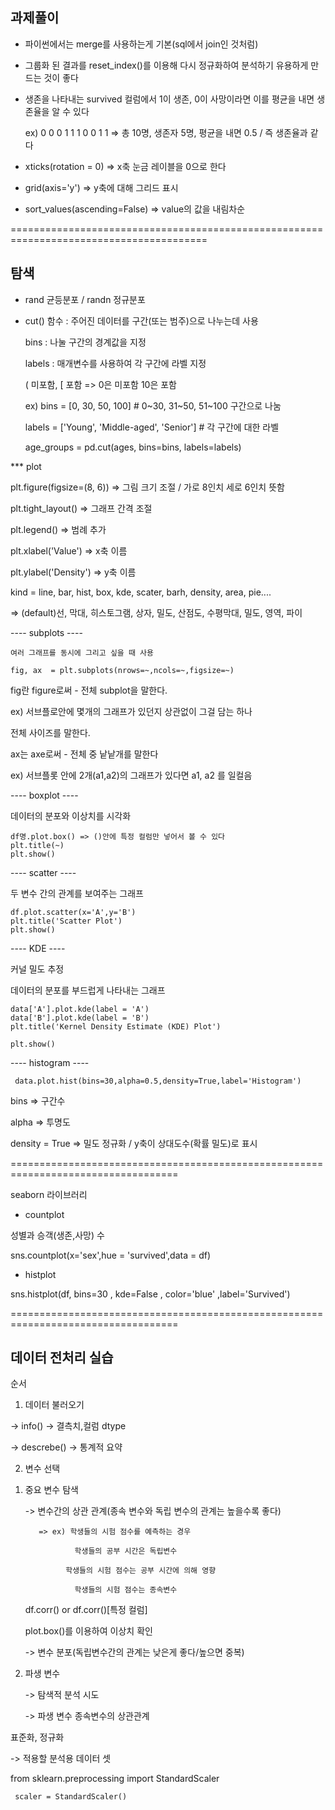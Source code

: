 ## 과제풀이

- 파이썬에서는 merge를 사용하는게 기본(sql에서 join인 것처럼)

- 그룹화 된 결과를 reset_index()를 이용해 다시 정규화하여 분석하기 유용하게 만드는 것이 좋다

- 생존을 나타내는 survived 컬럼에서 1이 생존, 0이 사망이라면 이를 평균을 내면 생존율을 알 수 있다

  ex) 0 0 0 1 1 1 0 0 1 1 => 총 10명, 생존자 5명, 평균을 내면 0.5 / 즉 생존율과 같다

- xticks(rotation = 0) => x축 눈금 레이블을 0으로 한다

- grid(axis='y') => y축에 대해 그리드 표시

- sort_values(ascending=False) => value의 값을 내림차순


========================================================================================

## 탐색

  - rand 균등분포 / randn 정규분포
    

  - cut() 함수 : 주어진 데이터를 구간(또는 범주)으로 나누는데 사용

    bins : 나눌 구간의 경계값을 지정

    labels : 매개변수를 사용하여 각 구간에 라벨 지정

    ( 미포함, [ 포함 => 0은 미포함 10은 포함
    
    ex) bins = [0, 30, 50, 100]  # 0~30, 31~50, 51~100 구간으로 나눔
    
    labels = ['Young', 'Middle-aged', 'Senior']  # 각 구간에 대한 라벨

    age_groups = pd.cut(ages, bins=bins, labels=labels)



  *** plot

  plt.figure(figsize=(8, 6)) => 그림 크기 조절 / 가로 8인치 세로 6인치 뜻함

  plt.tight_layout()  => 그래프 간격 조절

  plt.legend() => 범례 추가

  plt.xlabel('Value') => x축 이름
   
  plt.ylabel('Density') => y축 이름

  

  kind = line, bar, hist, box, kde, scater, barh, density, area, pie....

  => (default)선, 막대, 히스토그램, 상자, 밀도, 산점도, 수평막대, 밀도, 영역, 파이
  

  
  ---- subplots ----

    여러 그래프를 동시에 그리고 싶을 때 사용

    fig, ax  = plt.subplots(nrows=~,ncols=~,figsize=~)

fig란 figure로써 - 전체 subplot을 말한다.

ex) 서브플로안에 몇개의 그래프가 있던지 상관없이 그걸 담는 하나

전체 사이즈를 말한다.

ax는 axe로써 - 전체 중 낱낱개를 말한다

ex) 서브플롯 안에 2개(a1,a2)의 그래프가 있다면 a1, a2 를 일컬음



  ---- boxplot ----

데이터의 분포와 이상치를 시각화

    df명.plot.box() => ()안에 특정 컬럼만 넣어서 볼 수 있다
    plt.title(~)
    plt.show()


    
  ---- scatter ----
  
두 변수 간의 관계를 보여주는 그래프

    df.plot.scatter(x='A',y='B')
    plt.title('Scatter Plot')
    plt.show()



    
  ---- KDE ----
  
   커널 밀도 추정
   
   데이터의 분포를 부드럽게 나타내는 그래프


    data['A'].plot.kde(label = 'A')
    data['B'].plot.kde(label = 'B')
    plt.title('Kernel Density Estimate (KDE) Plot')
    
    plt.show()




   ---- histogram ----

     data.plot.hist(bins=30,alpha=0.5,density=True,label='Histogram')

  bins => 구간수

  alpha => 투명도

  density = True => 밀도 정규화 / y축이 상대도수(확률 밀도)로 표시


===================================================================================

seaborn 라이브러리

- countplot
  
성별과 승객(생존,사망) 수

sns.countplot(x='sex',hue = 'survived',data = df)


- histplot

sns.histplot(df, bins=30 , kde=False , color='blue' ,label='Survived')


===================================================================================

## 데이터 전처리 실습

순서

 1) 데이터 불러오기

  -> info() -> 결측치,컬럼 dtype

  -> descrebe() -> 통계적 요약

  2) 변수 선택

1. 중요 변수 탐색

    -> 변수간의 상관 관계(종속 변수와 독립 변수의 관계는 높을수록 좋다)

          => ex) 학생들의 시험 점수를 예측하는 경우
   
                  학생들의 공부 시간은 독립변수

                학생들의 시험 점수는 공부 시간에 의해 영향
   
                  학생들의 시험 점수는 종속변수

      df.corr() or df.corr()[특정 컬럼]

      plot.box()를 이용하여 이상치 확인
   
    -> 변수 분포(독립변수간의 관계는 낮은게 좋다/높으면 중복)

3. 파생 변수

    -> 탐색적 분석 시도

    -> 파생 변수 종속변수의 상관관계

표준화, 정규화

-> 적용할 분석용 데이터 셋

from sklearn.preprocessing import StandardScaler

     scaler = StandardScaler()
